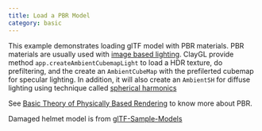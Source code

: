 ```yaml
---
title: Load a PBR Model
category: basic
---
```


This example demonstrates loading glTF model with PBR materials. PBR materials are usually used with [image based lighting](https://en.wikipedia.org/wiki/Image-based_lighting). ClayGL provide method `app.createAmbientCubemapLight` to load a HDR texture, do prefiltering, and the create an `AmbientCubeMap` with the prefilerted cubemap for specular lighting. In addition, it will also create an `AmbientSH` for diffuse lighting using technique called [spherical harmonics](https://en.wikipedia.org/wiki/Spherical_harmonics)

See [Basic Theory of Physically Based Rendering](https://www.marmoset.co/posts/basic-theory-of-physically-based-rendering/) to know more about PBR.

Damaged helmet model is from [glTF-Sample-Models](https://github.com/KhronosGroup/glTF-Sample-Models/tree/master/2.0/DamagedHelmet)
